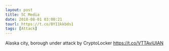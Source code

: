 ```yaml
---
layout: post
title: SC Media
date: 2018-08-01 03:00:21
tourl: https://t.co/BYI1kkbds1
tags: [Attack]
---
```

Alaska city, borough under attack by CryptoLocker https://t.co/VTTAviUIAN